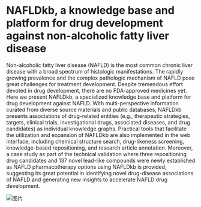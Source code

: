 # NAFLDkb, a knowledge base and platform for drug development against non-alcoholic fatty liver disease

Non-alcoholic fatty liver disease (NAFLD) is the most common chronic liver disease with a broad spectrum of histologic manifestations. The rapidly growing prevalence and the complex pathologic mechanism of NAFLD pose great challenges for treatment development. Despite tremendous effort devoted in drug development, there are no FDA-approved medicines yet. Here we present NAFLDkb, a specialized knowledge base and platform for drug development against NAFLD. With multi-perspective information curated from diverse source materials and public databases, NAFLDkb presents associations of drug-related entities (e.g., therapeutic strategies, targets, clinical trials, investigational drugs, associated diseases, and drug candidates) as individual knowledge graphs. Practical tools that facilitate the utilization and expansion of NAFLDkb are also implemented in the web interface, including chemical structure search, drug-likeness screening, knowledge-based repositioning, and research article annotation. Moreover, a case study as part of the technical validation where three repositioning drug candidates and 137 novel lead-like compounds were newly established as NAFLD pharmacotherapy options using NAFLDkb is provided, suggesting its great potential in identifying novel drug-disease associations of NAFLD and generating new insights to accelerate NAFLD drug development. 

![图片](https://user-images.githubusercontent.com/15136517/218362261-25077111-e062-4637-8e8f-76923b580de9.png)
